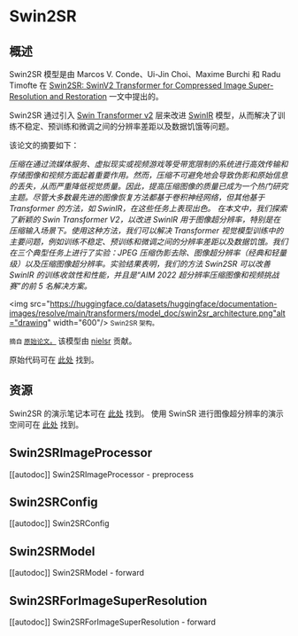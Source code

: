 <!--版权所有2022年HuggingFace团队。保留所有权利。
根据 Apache 许可证第 2.0 版（“许可证”）授权；除非遵守许可证，否则不得使用此文件。您可以在以下位置获取许可证的副本：
http://www.apache.org/licenses/LICENSE-2.0
除非适用法律要求或书面同意，根据许可证分发的软件以“原样”分发，不附带任何形式的保证或条件。请参阅许可证中的具体语言，了解权限和限制。⚠️请注意，此文件为 Markdown 格式，但包含我们的文档生成器（类似于 MDX）的特定语法，可能无法在 Markdown 查看器中正确显示。特定语言的权限和限制。
⚠️请注意，此文件为 Markdown 格式，但包含我们的文档生成器（类似于 MDX）的特定语法，可能无法在 Markdown 查看器中正确显示。特定语言的权限和限制。
-->
# Swin2SR

## 概述

Swin2SR 模型是由 Marcos V. Conde、Ui-Jin Choi、Maxime Burchi 和 Radu Timofte 在 [Swin2SR: SwinV2 Transformer for Compressed Image Super-Resolution and Restoration](https://arxiv.org/abs/2209.11345) 一文中提出的。

Swin2SR 通过引入 [Swin Transformer v2](swinv2) 层来改进 [SwinIR](https://github.com/JingyunLiang/SwinIR/) 模型，从而解决了训练不稳定、预训练和微调之间的分辨率差距以及数据饥饿等问题。

该论文的摘要如下：

*压缩在通过流媒体服务、虚拟现实或视频游戏等受带宽限制的系统进行高效传输和存储图像和视频方面起着重要作用。然而，压缩不可避免地会导致伪影和原始信息的丢失，从而严重降低视觉质量。因此，提高压缩图像的质量已成为一个热门研究主题。尽管大多数最先进的图像恢复方法都基于卷积神经网络，但其他基于 Transformer 的方法，如 SwinIR，在这些任务上表现出色。
在本文中，我们探索了新颖的 Swin Transformer V2，以改进 SwinIR 用于图像超分辨率，特别是在压缩输入场景下。使用这种方法，我们可以解决 Transformer 视觉模型训练中的主要问题，例如训练不稳定、预训练和微调之间的分辨率差距以及数据饥饿。我们在三个典型任务上进行了实验：JPEG 压缩伪影去除、图像超分辨率（经典和轻量级）以及压缩图像超分辨率。实验结果表明，我们的方法 Swin2SR 可以改善 SwinIR 的训练收敛性和性能，并且是“AIM 2022 超分辨率压缩图像和视频挑战赛”的前 5 名解决方案。*  

<img src="https://huggingface.co/datasets/huggingface/documentation-images/resolve/main/transformers/model_doc/swin2sr_architecture.png"alt="drawing" width="600"/>
<small> Swin2SR 架构。

摘自 <a href="https://arxiv.org/abs/2209.11345"> 原始论文。</a> </small>
该模型由 [nielsr](https://huggingface.co/nielsr) 贡献。

原始代码可在 [此处](https://github.com/mv-lab/swin2sr) 找到。

## 资源

Swin2SR 的演示笔记本可在 [此处](https://github.com/NielsRogge/Transformers-Tutorials/tree/master/Swin2SR) 找到。
使用 SwinSR 进行图像超分辨率的演示空间可在 [此处](https://huggingface.co/spaces/jjourney1125/swin2sr) 找到。


## Swin2SRImageProcessor

[[autodoc]] Swin2SRImageProcessor
    - preprocess

## Swin2SRConfig

[[autodoc]] Swin2SRConfig

## Swin2SRModel

[[autodoc]] Swin2SRModel
    - forward

## Swin2SRForImageSuperResolution

[[autodoc]] Swin2SRForImageSuperResolution
    - forward